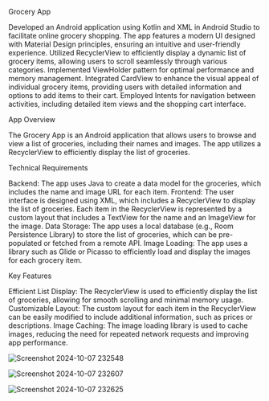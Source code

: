 Grocery App

Developed an Android application using Kotlin and XML in Android Studio to facilitate online grocery shopping. 
The app features a modern UI designed with Material Design principles, ensuring an intuitive and user-friendly experience. 
Utilized RecyclerView to efficiently display a dynamic list of grocery items, allowing users to scroll seamlessly through various categories. 
Implemented ViewHolder pattern for optimal performance and memory management. 
Integrated CardView to enhance the visual appeal of individual grocery items, providing users with detailed information and options to add items to their cart. 
Employed Intents for navigation between activities, including detailed item views and the shopping cart interface.

App Overview

The Grocery App is an Android application that allows users to browse and view a list of groceries, including their names and images. The app utilizes a RecyclerView to efficiently display the list of groceries.

Technical Requirements

Backend: The app uses Java to create a data model for the groceries, which includes the name and image URL for each item.
Frontend: The user interface is designed using XML, which includes a RecyclerView to display the list of groceries. Each item in the RecyclerView is represented by a custom layout that includes a TextView for the name and an ImageView for the image.
Data Storage: The app uses a local database (e.g., Room Persistence Library) to store the list of groceries, which can be pre-populated or fetched from a remote API.
Image Loading: The app uses a library such as Glide or Picasso to efficiently load and display the images for each grocery item.

Key Features

Efficient List Display: The RecyclerView is used to efficiently display the list of groceries, allowing for smooth scrolling and minimal memory usage.
Customizable Layout: The custom layout for each item in the RecyclerView can be easily modified to include additional information, such as prices or descriptions.
Image Caching: The image loading library is used to cache images, reducing the need for repeated network requests and improving app performance.

![Screenshot 2024-10-07 232548](https://github.com/user-attachments/assets/4c17aec0-a350-4006-83d6-a287193d466f)

![Screenshot 2024-10-07 232607](https://github.com/user-attachments/assets/6b831f18-caf7-4ca4-b383-682b075656af)

![Screenshot 2024-10-07 232625](https://github.com/user-attachments/assets/11c1a3ad-8db5-470d-9ae4-4ddb2394e962)



